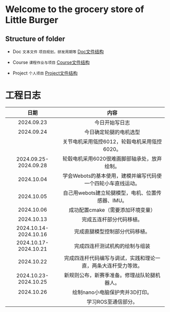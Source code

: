 Welcome to the grocery store of Little Burger 
========

## Structure of folder
* Doc       `文本文件`          `项目规划，研发周期等`      [Doc文件结构](./Doc/README.md)

* Course    `课程作业与项目`    [Course文件结构](./Course/README.md)

* Project   `个人项目`          [Project文件结构](./Project/README.md)

# 工程日志
|日期|内容|
|:---:|:----:|
|2024.09.23|今日开始写日志|
|2024.09.24|今日确定轮腿的电机选型|
||关节电机采用瓴控6012，轮毂电机采用瓴控6020。|
|2024.09.25-2024.09.28|轮毂电机采用6020很难画脚部轴承处，放弃绘制。|
|2024.10.04|学会Webots的基本使用，建模并编写代码使一个四轮小车直线运动。|
|2024.10.05|自己用webots建立轮腿模型，电机、位置传感器、IMU。|
|2024.10.06|成功配置cmake（需要添加环境变量）|
|2024.10.13|完成五连杆部分代码移植。|
|2024.10.14-2024.10.16|完成直腿模型控制部分代码移植。|
|2024.10.17-2024.10.21|完成四连杆测试机构的绘制与组装|
|2024.10.22|完成四连杆代码编写与调试，实践和理论一直，两条大连杆受力等效。|
|2024.10.23-2024.10.25|新规则公布，新赛季准备。修理战队轮腿机器人。|
|2024.10.26|绘制nano小电脑保护壳并3D打印。|
||学习ROS至通信部分。|
